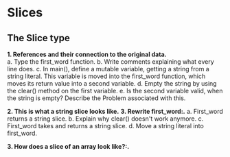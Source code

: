 Slices
=========
## The Slice type

**1. References and their connection to the original data.**  
    a. Type the first_word function.
    b. Write comments explaining what every line does.
    c. In main(), define a mutable variable, getting a string from a string literal. This variable is moved into the first_word function, which moves its return value into a second variable.
    d. Empty the string by using the clear() method on the first variable.
    e. Is the second variable valid, when the string is empty? Describe the Problem associated with this.

**2. This is what a string slice looks like.**
**3. Rewrite first_word:.**
    a. First_word returns a string slice.
    b. Explain why clear() doesn't work anymore.
    c. First_word takes and returns a string slice.
    d. Move a string literal into first_word.

**3. How does a slice of an array look like?:.**
